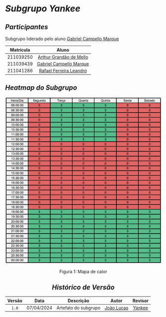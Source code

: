 # <a>*Subgrupo Yankee*</a>


## <a>*Participantes*</a>

Subgrupo liderado pelo aluno [Gabriel Campello Marque](https://github.com/G16C)

<center>

| **Matrícula** |                          **Aluno**                          |
| :-----------: | :---------------------------------------------------------: |
|   211039250   | [Arthur Grandão de Mello](https://github.com/arthurgrandao) |
|   211039439   |     [Gabriel Campello Marque](https://github.com/G16C)      |
|   211041286   |  [Rafael Ferreira Leandro](https://github.com/RafaelCLG0)   |

</center>

## <a>*Heatmap do Subgrupo*</a>

<center>

![Heatmap Yankee](../Assets/Heatmaps/HeatmapYankee.png)

Figura 1: Mapa de calor

## <a>*Histórico de Versão*</a>

| Versão |    Data    |      Descrição       |                      Autor                       |           Revisor           |
| :----: | :--------: | :------------------: | :----------------------------------------------: | :-------------------------: |
| `1.0`  | 07/04/2024 | Artefato do subgrupo | [João Lucas](https://github.com/VasconcelosJoao) | [Yankee](/Subgrupos/Yankee) |

</center>